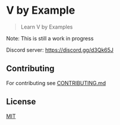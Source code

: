 # V by Example

> Learn V by Examples

Note: This is still a work in progress

Discord server: https://discord.gg/d3Qk65J

## Contributing

For contributing see [CONTRIBUTING.md](CONTRIBUTING.md)

## License

[MIT](LICENSE)

